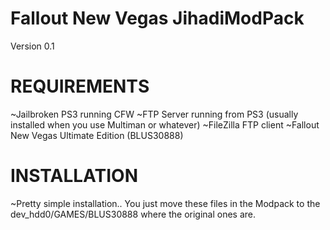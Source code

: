 # Fallout New Vegas JihadiModPack
 Version 0.1
 
 # REQUIREMENTS #
 
 ~Jailbroken PS3 running CFW
 ~FTP Server running from PS3 (usually installed when you use Multiman or whatever)
 ~FileZilla FTP client
 ~Fallout New Vegas Ultimate Edition (BLUS30888)
 
 # INSTALLATION #
 
 ~Pretty simple installation.. You just move these files in the Modpack to the dev_hdd0/GAMES/BLUS30888 where the original ones are.
 
 
